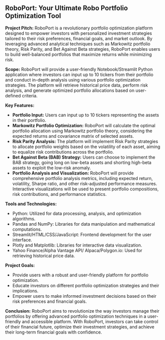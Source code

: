 ## **RoboPort: Your Ultimate Robo Portfolio Optimization Tool**

**Project Pitch:**
RoboPort is a revolutionary portfolio optimization platform designed to empower investors with personalized investment strategies tailored to their risk preferences, financial goals, and market outlook. By leveraging advanced analytical techniques such as Markowitz portfolio theory, Risk Parity, and Bet Against Beta strategies, RoboPort enables users to build well-balanced portfolios that maximize returns while minimizing risk.

**Scope:**
RoboPort will provide a user-friendly Notebook/Streamlit Python application where investors can input up to 10 tickers from their portfolio and conduct in-depth analysis using various portfolio optimization strategies. The platform will retrieve historical price data, perform risk analysis, and generate optimized portfolio allocations based on user-defined criteria.

**Key Features:**

- **Portfolio Input:** Users can input up to 10 tickers representing the assets in their portfolio.
- **Markowitz Portfolio Optimization:** RoboPort will calculate the optimal portfolio allocation using Markowitz portfolio theory, considering the expected returns and covariance matrix of selected assets.
- **Risk Parity Analysis:** The platform will implement Risk Parity strategies to allocate portfolio weights based on the volatility of each asset, aiming to equalize risk contributions across the portfolio.
- **Bet Against Beta (BAB) Strategy:** Users can choose to implement the BAB strategy, going long on low-beta assets and shorting high-beta assets to exploit the low-risk anomaly.
- **Portfolio Analysis and Visualization:** RoboPort will provide comprehensive portfolio analysis metrics, including expected return, volatility, Sharpe ratio, and other risk-adjusted performance measures. Interactive visualizations will be used to present portfolio compositions, risk contributions, and performance statistics.

**Tools and Technologies:**

- Python: Utilized for data processing, analysis, and optimization algorithms.
- Pandas and NumPy: Libraries for data manipulation and mathematical computations.
- Streamlit/HTML/CSS/JavaScript: Frontend development for the user interface.
- Plotly and Matplotlib: Libraries for interactive data visualization.
- Yahoo Finance/Alpha Vantage API/ Alpaca/Polygon.io: Used for retrieving historical price data.

**Project Goals:**

- Provide users with a robust and user-friendly platform for portfolio optimization.
- Educate investors on different portfolio optimization strategies and their implications.
- Empower users to make informed investment decisions based on their risk preferences and financial goals.

**Conclusion:**
RoboPort aims to revolutionize the way investors manage their portfolios by offering advanced portfolio optimization techniques in a user-friendly and accessible platform. With RoboPort, investors can take control of their financial future, optimize their investment strategies, and achieve their long-term financial goals with confidence.
